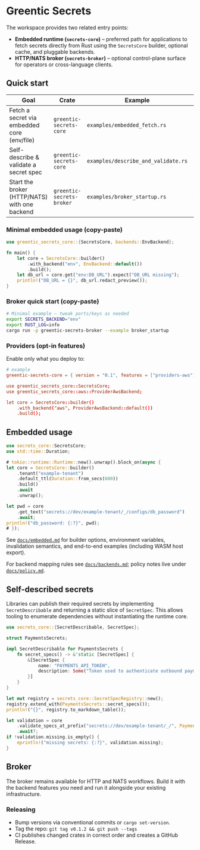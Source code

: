 # Greentic Secrets

The workspace provides two related entry points:

* **Embedded runtime (`secrets-core`)** – preferred path for applications to
  fetch secrets directly from Rust using the `SecretsCore` builder, optional
  cache, and pluggable backends.
* **HTTP/NATS broker (`secrets-broker`)** – optional control-plane surface for
  operators or cross-language clients.

## Quick start

| Goal | Crate | Example | Run it |
|---|---|---|---|
| Fetch a secret via embedded core (env/file) | `greentic-secrets-core` | `examples/embedded_fetch.rs` | `cargo run -p greentic-secrets-core --example embedded_fetch` |
| Self-describe & validate a secret spec | `greentic-secrets-core` | `examples/describe_and_validate.rs` | `cargo run -p greentic-secrets-core --example describe_and_validate` |
| Start the broker (HTTP/NATS) with one backend | `greentic-secrets-broker` | `examples/broker_startup.rs` | `cargo run -p greentic-secrets-broker --example broker_startup` |

### Minimal embedded usage (copy-paste)
```rust
use greentic_secrets_core::{SecretsCore, backends::EnvBackend};

fn main() {
    let core = SecretsCore::builder()
        .with_backend("env", EnvBackend::default())
        .build();
    let db_url = core.get("env:DB_URL").expect("DB_URL missing");
    println!("DB_URL = {}", db_url.redact_preview());
}
```

### Broker quick start (copy-paste)
```bash
# Minimal example — tweak ports/keys as needed
export SECRETS_BACKEND="env"
export RUST_LOG=info
cargo run -p greentic-secrets-broker --example broker_startup
```

### Providers (opt-in features)
Enable only what you deploy to:
```toml
# example
greentic-secrets-core = { version = "0.1", features = ["providers-aws"] }

use greentic_secrets_core::SecretsCore;
use greentic_secrets_core::aws::ProviderAwsBackend;

let core = SecretsCore::builder()
    .with_backend("aws", ProviderAwsBackend::default())
    .build();
```

## Embedded usage

```rust
use secrets_core::SecretsCore;
use std::time::Duration;

# tokio::runtime::Runtime::new().unwrap().block_on(async {
let core = SecretsCore::builder()
    .tenant("example-tenant")
    .default_ttl(Duration::from_secs(600))
    .build()
    .await
    .unwrap();

let pwd = core
    .get_text("secrets://dev/example-tenant/_/configs/db_password")
    .await;
println!("db_password: {:?}", pwd);
# });
```

See [`docs/embedded.md`](docs/embedded.md) for builder options, environment
variables, invalidation semantics, and end-to-end examples (including WASM host
export).

For backend mapping rules see [`docs/backends.md`](docs/backends.md); policy
notes live under [`docs/policy.md`](docs/policy.md).

## Self-described secrets

Libraries can publish their required secrets by implementing
`SecretDescribable` and returning a static slice of `SecretSpec`. This allows
tooling to enumerate dependencies without instantiating the runtime core.

```rust
use secrets_core::{SecretDescribable, SecretSpec};

struct PaymentsSecrets;

impl SecretDescribable for PaymentsSecrets {
    fn secret_specs() -> &'static [SecretSpec] {
        &[SecretSpec {
            name: "PAYMENTS_API_TOKEN",
            description: Some("Token used to authenticate outbound payment calls"),
        }]
    }
}

let mut registry = secrets_core::SecretSpecRegistry::new();
registry.extend_with(PaymentsSecrets::secret_specs());
println!("{}", registry.to_markdown_table());

let validation = core
    .validate_specs_at_prefix("secrets://dev/example-tenant/_/", PaymentsSecrets::secret_specs())
    .await?;
if !validation.missing.is_empty() {
    eprintln!("missing secrets: {:?}", validation.missing);
}
```

## Broker

The broker remains available for HTTP and NATS workflows. Build it with the
backend features you need and run it alongside your existing infrastructure.

### Releasing
- Bump versions via conventional commits or `cargo set-version`.
- Tag the repo: `git tag v0.1.2 && git push --tags`
- CI publishes changed crates in correct order and creates a GitHub Release.
